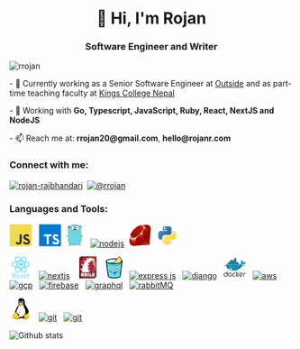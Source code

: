 <h1 align="center">👋 Hi, I'm Rojan</h1>
<h3 align="center">Software Engineer and Writer</h3>
<p align="left">
  <img src="https://komarev.com/ghpvc/?username=rrojan&label=Profile%20views&color=0e75b6&style=flat" alt="rrojan" />
</p>
<p>- 🔭 Currently working as a Senior Software Engineer at <a href="https://outside.studio">Outside</a> and as part-time teaching faculty at <a href="https://kingscollege.edu.np">Kings College Nepal</a></p>
<p>- 💬 Working with <b>Go, Typescript, JavaScript, Ruby, React, NextJS and NodeJS</b> </p>
<p>- 📫 Reach me at: <b>rrojan20@gmail.com</b>, <b>hello@rojanr.com</b></p>

<h3 align="left">Connect with me:</h3>
<p align="left">
  
  [<img align="center" src="https://raw.githubusercontent.com/rahuldkjain/github-profile-readme-generator/master/src/images/icons/Social/linked-in-alt.svg" alt="rojan-rajbhandari" height="30" width="40" />](https://linkedin.com/in/rojan-rajbhandari)&nbsp; [<img align="center" src="https://raw.githubusercontent.com/rahuldkjain/github-profile-readme-generator/master/src/images/icons/Social/medium.svg" alt="@rrojan" height="35" width="40" />](https://medium.com/@rrojan)
</p>

<h3 align="left">Languages and Tools:</h3>

  [<img src="https://raw.githubusercontent.com/devicons/devicon/master/icons/javascript/javascript-original.svg" alt="javascript" width="40" height="40" />](https://www.javascript.com/) &nbsp; [<img src="https://raw.githubusercontent.com/devicons/devicon/master/icons/typescript/typescript-original.svg" alt="typescript" width="40" height="40" />](https://www.typescriptlang.org/)&nbsp;[<img src="https://raw.githubusercontent.com/devicons/devicon/master/icons/go/go-original.svg" alt="go" width="40" height="40" />](https://golang.org)&nbsp; [<img src="https://justwebzz.com/wp-content/uploads/2023/04/nodejs_logo.png" alt="nodejs" width="40" height="40" />](https://nodejs.org)&nbsp; [<img src="https://raw.githubusercontent.com/devicons/devicon/master/icons/ruby/ruby-original.svg" alt="ruby" width="40" height="40" />](https://www.ruby-lang.org/en/)&nbsp; [<img src="https://raw.githubusercontent.com/devicons/devicon/master/icons/python/python-original.svg" alt="python" width="40" height="40" />](https://www.python.org)&nbsp;


[<img src="https://raw.githubusercontent.com/devicons/devicon/master/icons/react/react-original-wordmark.svg" alt="react" width="40" height="40" />](https://reactjs.org/) &nbsp; 
[<img src="https://www.datocms-assets.com/98835/1684410508-image-7.png" alt="nextjs" width="40" height="40" />](https://nextjs.org/) &nbsp; 
[<img src="https://raw.githubusercontent.com/devicons/devicon/master/icons/rails/rails-original-wordmark.svg" alt="rails" width="40" height="40" />](https://rubyonrails.org) &nbsp; 
[<img src="https://raw.githubusercontent.com/gin-gonic/logo/master/color.png" alt="gin framework" width="30" height="40" />](https://gin-gonic.com/) &nbsp; 
[<img src="https://adware-technologies.s3.amazonaws.com/uploads/technology/thumbnail/20/express-js.png" alt="express js" width="40" height="40" />](https://expressjs.com/) &nbsp; 
[<img src="https://cdn.worldvectorlogo.com/logos/django.svg" alt="django" width="40" height="40" />](https://www.djangoproject.com/) &nbsp; 
[<img src="https://raw.githubusercontent.com/devicons/devicon/master/icons/docker/docker-original-wordmark.svg" alt="docker" width="40" height="40" />](https://www.docker.com/) &nbsp; 
[<img src="https://www.svgrepo.com/show/331300/aws.svg" alt="aws" width="40" height="40" />](https://aws.amazon.com) &nbsp; 
[<img src="https://www.vectorlogo.zone/logos/google_cloud/google_cloud-icon.svg" alt="gcp" width="40" height="40" />](https://cloud.google.com) &nbsp; 
[<img src="https://www.vectorlogo.zone/logos/firebase/firebase-icon.svg" alt="firebase" width="40" height="40" />](https://firebase.google.com/) &nbsp; 
[<img src="https://www.vectorlogo.zone/logos/graphql/graphql-icon.svg" alt="graphql" width="40" height="40" />](https://graphql.org) &nbsp; 
[<img src="https://www.vectorlogo.zone/logos/rabbitmq/rabbitmq-icon.svg" alt="rabbitMQ" width="40" height="40" />](https://www.rabbitmq.com) &nbsp; 


[<img src="https://raw.githubusercontent.com/devicons/devicon/master/icons/linux/linux-original.svg" alt="linux" width="40" height="40" />](https://www.linux.org/) &nbsp; 
[<img src="https://www.vectorlogo.zone/logos/git-scm/git-scm-icon.svg" alt="git" width="40" height="40" />](https://git-scm.com/) &nbsp;
[<img src="https://static-00.iconduck.com/assets.00/apps-neovim-icon-1024x1024-cvzervfu.png" alt="git" width="40" height="40" />](https://neovim.io/)


<p>
<!--   <img align="center" src="https://github-readme-stats.vercel.app/api/top-langs?username=rrojan&show_icons=true&theme=dark&locale=en&layout=compact&exclude_repo=CovidNP_API,pasaledai-django-multiseller-ecommerce-store,Upachar-Core-API,landing-kings-assignment" alt="rrojan" /> -->
  <img align="center" src="https://github-statzzz.vercel.app/api/top-langs?username=rrojan&show_icons=true&theme=dark&locale=en&layout=compact&exclude_repo=pasale-dai" alt="Github stats" />
</p>
